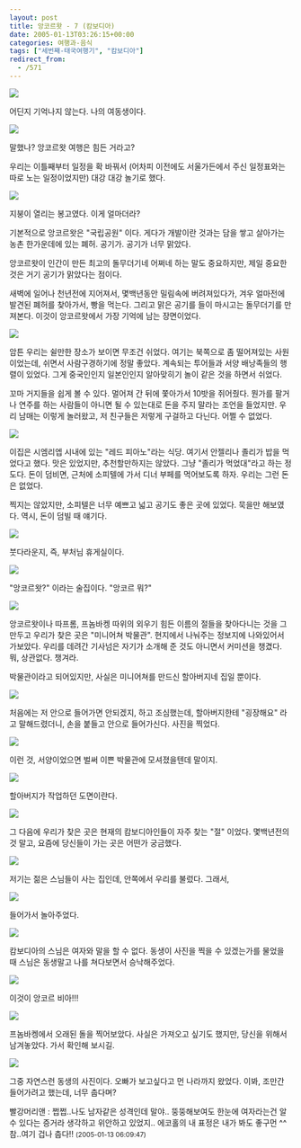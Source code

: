 ```yaml
---
layout: post
title: 앙코르왓 - 7 (캄보디아)
date: 2005-01-13T03:26:15+00:00
categories: 여행과-음식
tags: ["세번째-태국여행기", "캄보디아"]
redirect_from:
  - /571
---
```


![ ](/assets/media/uploads_2005_01_IMG_1168.jpg)

어딘지 기억나지 않는다. 나의 여동생이다.

![ ](/assets/media/uploads_2005_01_IMG_1175.jpg)

말했나? 앙코르왓 여행은 힘든 거라고?

우리는 이틀째부터 일정을 확 바꿔서 (어차피 이전에도 서울가든에서 주신 일정표와는 따로 노는 일정이었지만) 대강 대강 놀기로 했다.

![ ](/assets/media/uploads_2005_01_IMG_1177.jpg)

지붕이 열리는 봉고였다. 이게 얼마더라?

기본적으로 앙코르왓은 "국립공원" 이다. 게다가 개발이란 것과는 담을 쌓고 살아가는 농촌 한가운데에 있는 폐허. 공기가. 공기가 너무 맑았다.

앙코르왓이 인간이 만든 최고의 돌무더기네 어쩌네 하는 말도 중요하지만, 제일 중요한 것은 거기 공기가 맑았다는 점이다.

새벽에 일어나 천년전에 지어져서, 몇백년동안 밀림속에 버려져있다가, 겨우 얼마전에 발견된 폐허를 찾아가서, 빵을 먹는다. 그리고 맑은 공기를 들이 마시고는 돌무더기를 만져본다. 이것이 앙코르왓에서 가장 기억에 남는 장면이었다.

![ ](/assets/media/uploads_2005_01_IMG_1192.jpg)

암튼 우리는 쉴만한 장소가 보이면 무조건 쉬었다. 여기는 북쪽으로 좀 떨어져있는 사원이었는데, 쉬면서 사람구경하기에 정말 좋았다. 계속되는 투어들과 서양 배낭족들의 행렬이 있었다. 그게 중국인인지 일본인인지 알아맞히기 놀이 같은 것을 하면서 쉬었다.

꼬마 거지들을 쉽게 볼 수 있다. 멀어져 간 뒤에 쫓아가서 10밧을 쥐어줬다. 뭔가를 팔거나 연주를 하는 사람들이 아니면 될 수 있는대로 돈을 주지 말라는 조언을 들었지만. 우리 남매는 이렇게 놀러왔고, 저 친구들은 저렇게 구걸하고 다닌다. 어쩔 수 없었다.

![ ](/assets/media/uploads_2005_01_IMG_1206.jpg)

이집은 시엠리엡 시내에 있는 "레드 피아노"라는 식당. 여기서 안젤리나 졸리가 밥을 먹었다고 했다. 맛은 있었지만, 추천할만하지는 않았다. 그냥 "졸리가 먹었대"라고 하는 정도다. 돈이 덤비면, 근처에 소피텔에 가서 디너 부페를 먹어보도록 하자. 우리는 그런 돈은 없었다.

찍지는 않았지만, 소피텔은 너무 예쁘고 넓고 공기도 좋은 곳에 있었다. 묵을만 해보였다. 역시, 돈이 덤빌 때 얘기다.

![ ](/assets/media/uploads_2005_01_IMG_1212.jpg)

붓다라운지, 즉, 부처님 휴게실이다.

![ ](/assets/media/uploads_2005_01_IMG_1213.jpg)

"앙코르왓?" 이라는 술집이다. "앙코르 뭐?"

![ ](/assets/media/uploads_2005_01_IMG_1220.jpg)

앙코르왓이나 따프롬, 프놈바켕 따위의 외우기 힘든 이름의 절들을 찾아다니는 것을 그만두고 우리가 찾은 곳은 "미니어쳐 박물관". 현지에서 나눠주는 정보지에 나와있어서 가보았다. 우리를 데려간 기사넘은 자기가 소개해 준 것도 아니면서 커미션을 챙겼다. 뭐, 상관없다. 챙겨라.

박물관이라고 되어있지만, 사실은 미니어쳐를 만드신 할아버지네 집일 뿐이다.

![ ](/assets/media/uploads_2005_01_IMG_1232.jpg)

처음에는 저 안으로 들어가면 안되겠지, 하고 조심했는데, 할아버지한테 "굉장해요" 라고 말해드렸더니, 손을 붙들고 안으로 들어가신다. 사진을 찍었다.

![ ](/assets/media/uploads_2005_01_IMG_1231.jpg)

이런 것, 서양이었으면 벌써 이쁜 박물관에 모셔졌을텐데 말이지.

![ ](/assets/media/uploads_2005_01_IMG_1234.jpg)

할아버지가 작업하던 도면이란다.

![ ](/assets/media/uploads_2005_01_IMG_1240.jpg)

그 다음에 우리가 찾은 곳은 현재의 캄보디아인들이 자주 찾는 "절" 이었다. 몇백년전의 것 말고, 요즘에 당신들이 가는 곳은 어떤가 궁금했다.

![ ](/assets/media/uploads_2005_01_IMG_1244.jpg)

저기는 젊은 스님들이 사는 집인데, 안쪽에서 우리를 불렀다. 그래서,

![ ](/assets/media/uploads_2005_01_IMG_1246.jpg)

들어가서 놀아주었다.

![ ](/assets/media/uploads_2005_01_IMG_1247.jpg)

캄보디아의 스님은 여자와 말을 할 수 없다. 동생이 사진을 찍을 수 있겠는가를 물었을 때 스님은 동생말고 나를 쳐다보면서 승낙해주었다.

![ ](/assets/media/uploads_2005_01_IMG_1252.jpg)

이것이 앙코르 비아!!!

![ ](/assets/media/uploads_2005_01_PICT2298.jpg)

프놈바켕에서 오래된 돌을 찍어보았다. 사실은 가져오고 싶기도 했지만, 당신을 위해서 남겨놓았다. 가서 확인해 보시길.

![ ](/assets/media/uploads_2005_01_PICT2256.jpg)

그중 자연스런 동생의 사진이다. 오빠가 보고싶다고 먼 나라까지 왔었다. 이봐, 조만간 들어가려고 했는데, 너무 춥다며?
<div id=comments>
<div class=comment>
<!--- cmt:974 --->
<!--- mail: --->
<!--- parent:0 --->
빨강머리앤 : 
쩝쩝..나도 남자같은 성격인데 말야..
뚱뚱해보여도 한눈에 여자라는건 알수 있다는 증거라
생각하고 위안하고 있었지..
에코홀의 내 표정은 내가 봐도 좋구먼 ^^
참..여기 겁나 춥다!!
 <small>(2005-01-13 06:09:47)</small>
</div>
</div>
